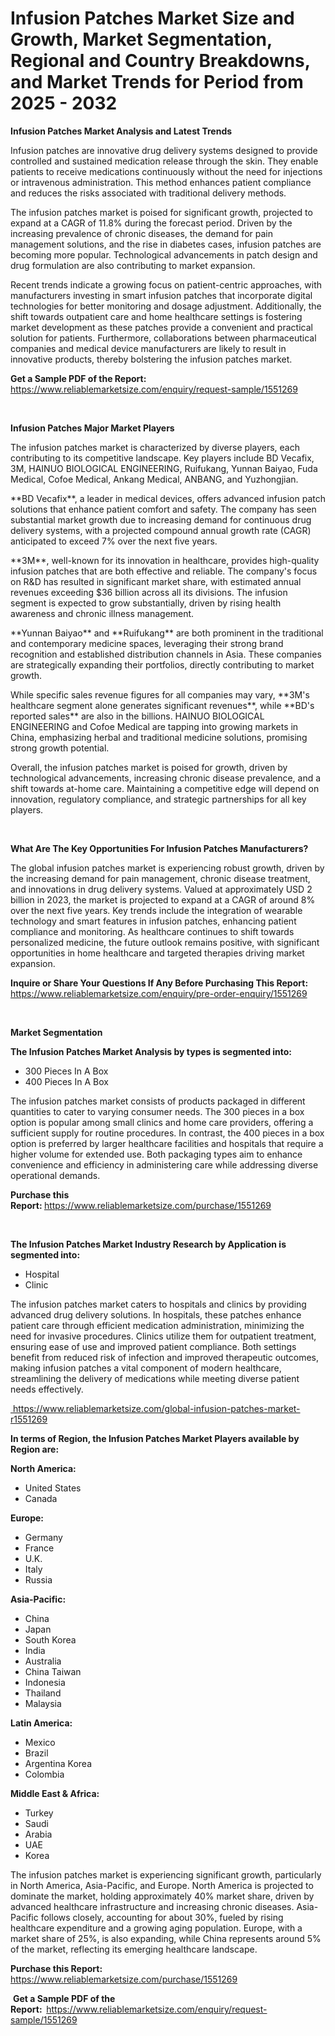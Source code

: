 <p><h1>Infusion Patches Market Size and Growth, Market Segmentation, Regional and Country Breakdowns, and Market Trends for Period from 2025 -  2032</h1></p><p><strong>Infusion Patches Market Analysis and Latest Trends</strong></p>
<p><p>Infusion patches are innovative drug delivery systems designed to provide controlled and sustained medication release through the skin. They enable patients to receive medications continuously without the need for injections or intravenous administration. This method enhances patient compliance and reduces the risks associated with traditional delivery methods.</p><p>The infusion patches market is poised for significant growth, projected to expand at a CAGR of 11.8% during the forecast period. Driven by the increasing prevalence of chronic diseases, the demand for pain management solutions, and the rise in diabetes cases, infusion patches are becoming more popular. Technological advancements in patch design and drug formulation are also contributing to market expansion. </p><p>Recent trends indicate a growing focus on patient-centric approaches, with manufacturers investing in smart infusion patches that incorporate digital technologies for better monitoring and dosage adjustment. Additionally, the shift towards outpatient care and home healthcare settings is fostering market development as these patches provide a convenient and practical solution for patients. Furthermore, collaborations between pharmaceutical companies and medical device manufacturers are likely to result in innovative products, thereby bolstering the infusion patches market.</p></p>
<p><strong>Get a Sample PDF of the Report:&nbsp;</strong> <a href="https://www.reliablemarketsize.com/enquiry/request-sample/1551269?utm_campaign=2461&utm_medium=2&utm_source=Github&utm_content=ia&utm_term=14042025&utm_id=infusion-patches">https://www.reliablemarketsize.com/enquiry/request-sample/1551269</a></p>
<p>&nbsp;</p>
<p><strong>Infusion Patches Major Market Players</strong></p>
<p><p>The infusion patches market is characterized by diverse players, each contributing to its competitive landscape. Key players include BD Vecafix, 3M, HAINUO BIOLOGICAL ENGINEERING, Ruifukang, Yunnan Baiyao, Fuda Medical, Cofoe Medical, Ankang Medical, ANBANG, and Yuzhongjian. </p><p>**BD Vecafix**, a leader in medical devices, offers advanced infusion patch solutions that enhance patient comfort and safety. The company has seen substantial market growth due to increasing demand for continuous drug delivery systems, with a projected compound annual growth rate (CAGR) anticipated to exceed 7% over the next five years.</p><p>**3M**, well-known for its innovation in healthcare, provides high-quality infusion patches that are both effective and reliable. The company's focus on R&D has resulted in significant market share, with estimated annual revenues exceeding $36 billion across all its divisions. The infusion segment is expected to grow substantially, driven by rising health awareness and chronic illness management.</p><p>**Yunnan Baiyao** and **Ruifukang** are both prominent in the traditional and contemporary medicine spaces, leveraging their strong brand recognition and established distribution channels in Asia. These companies are strategically expanding their portfolios, directly contributing to market growth.</p><p>While specific sales revenue figures for all companies may vary, **3M's healthcare segment alone generates significant revenues**, while **BD's reported sales** are also in the billions. HAINUO BIOLOGICAL ENGINEERING and Cofoe Medical are tapping into growing markets in China, emphasizing herbal and traditional medicine solutions, promising strong growth potential.</p><p>Overall, the infusion patches market is poised for growth, driven by technological advancements, increasing chronic disease prevalence, and a shift towards at-home care. Maintaining a competitive edge will depend on innovation, regulatory compliance, and strategic partnerships for all key players.</p></p>
<p>&nbsp;</p>
<p><strong>What Are The Key Opportunities For Infusion Patches Manufacturers?</strong></p>
<p><p>The global infusion patches market is experiencing robust growth, driven by the increasing demand for pain management, chronic disease treatment, and innovations in drug delivery systems. Valued at approximately USD 2 billion in 2023, the market is projected to expand at a CAGR of around 8% over the next five years. Key trends include the integration of wearable technology and smart features in infusion patches, enhancing patient compliance and monitoring. As healthcare continues to shift towards personalized medicine, the future outlook remains positive, with significant opportunities in home healthcare and targeted therapies driving market expansion.</p></p>
<p><strong>Inquire or Share Your Questions If Any Before Purchasing This Report:</strong> <a href="https://www.reliablemarketsize.com/enquiry/pre-order-enquiry/1551269?utm_campaign=2461&utm_medium=2&utm_source=Github&utm_content=ia&utm_term=14042025&utm_id=infusion-patches">https://www.reliablemarketsize.com/enquiry/pre-order-enquiry/1551269</a></p>
<p>&nbsp;</p>
<p><strong>Market Segmentation</strong></p>
<p><strong>The Infusion Patches Market Analysis by types is segmented into:</strong></p>
<p><ul><li>300 Pieces In A Box</li><li>400 Pieces In A Box</li></ul></p>
<p><p>The infusion patches market consists of products packaged in different quantities to cater to varying consumer needs. The 300 pieces in a box option is popular among small clinics and home care providers, offering a sufficient supply for routine procedures. In contrast, the 400 pieces in a box option is preferred by larger healthcare facilities and hospitals that require a higher volume for extended use. Both packaging types aim to enhance convenience and efficiency in administering care while addressing diverse operational demands.</p></p>
<p><strong>Purchase this Report:&nbsp;</strong><a href="https://www.reliablemarketsize.com/purchase/1551269?utm_campaign=2461&utm_medium=2&utm_source=Github&utm_content=ia&utm_term=14042025&utm_id=infusion-patches">https://www.reliablemarketsize.com/purchase/1551269</a></p>
<p>&nbsp;</p>
<p><strong>The Infusion Patches Market Industry Research by Application is segmented into:</strong></p>
<p><ul><li>Hospital</li><li>Clinic</li></ul></p>
<p><p>The infusion patches market caters to hospitals and clinics by providing advanced drug delivery solutions. In hospitals, these patches enhance patient care through efficient medication administration, minimizing the need for invasive procedures. Clinics utilize them for outpatient treatment, ensuring ease of use and improved patient compliance. Both settings benefit from reduced risk of infection and improved therapeutic outcomes, making infusion patches a vital component of modern healthcare, streamlining the delivery of medications while meeting diverse patient needs effectively.</p></p>
<p><a href="https://www.reliablemarketsize.com/global-infusion-patches-market-r1551269?utm_campaign=2461&utm_medium=2&utm_source=Github&utm_content=ia&utm_term=14042025&utm_id=infusion-patches">&nbsp;https://www.reliablemarketsize.com/global-infusion-patches-market-r1551269</a></p>
<p><strong>In terms of Region, the Infusion Patches Market Players available by Region are:</strong></p>
<p>
    <p> <strong> North America: </strong>
        <ul>
            <li>United States</li>
            <li>Canada</li>
        </ul>
        </p> 
    <p> <strong> Europe: </strong>
        <ul>
            <li>Germany</li>
            <li>France</li>
            <li>U.K.</li>
            <li>Italy</li>
            <li>Russia</li>
        </ul>
        </p> 
    <p> <strong> Asia-Pacific: </strong>
        <ul>
            <li>China</li>
            <li>Japan</li>
            <li>South Korea</li>
            <li>India</li>
            <li>Australia</li>
            <li>China Taiwan</li>
            <li>Indonesia</li>
            <li>Thailand</li>
            <li>Malaysia</li>
        </ul>
        </p> 
    <p> <strong> Latin America: </strong>
        <ul>
            <li>Mexico</li>
            <li>Brazil</li>
            <li>Argentina Korea</li>
            <li>Colombia</li>
        </ul>
        </p> 
    <p> <strong> Middle East & Africa: </strong>
        <ul>
            <li>Turkey</li>
            <li>Saudi</li>
            <li>Arabia</li>
            <li>UAE</li>
            <li>Korea</li>
        </ul>
    </p>
    </p>
<p><p>The infusion patches market is experiencing significant growth, particularly in North America, Asia-Pacific, and Europe. North America is projected to dominate the market, holding approximately 40% market share, driven by advanced healthcare infrastructure and increasing chronic diseases. Asia-Pacific follows closely, accounting for about 30%, fueled by rising healthcare expenditure and a growing aging population. Europe, with a market share of 25%, is also expanding, while China represents around 5% of the market, reflecting its emerging healthcare landscape.</p></p>
<p><strong>Purchase this Report: </strong><a href="https://www.reliablemarketsize.com/purchase/1551269?utm_campaign=2461&utm_medium=2&utm_source=Github&utm_content=ia&utm_term=14042025&utm_id=infusion-patches">https://www.reliablemarketsize.com/purchase/1551269</a></p>
<p>&nbsp;<strong>Get a Sample PDF of the Report:&nbsp;&nbsp;</strong><a href="https://www.reliablemarketsize.com/enquiry/request-sample/1551269?utm_campaign=2461&utm_medium=2&utm_source=Github&utm_content=ia&utm_term=14042025&utm_id=infusion-patches">https://www.reliablemarketsize.com/enquiry/request-sample/1551269</a></p>
<p><strong></strong></p>
<p><p></p><p></p><p></p></p>